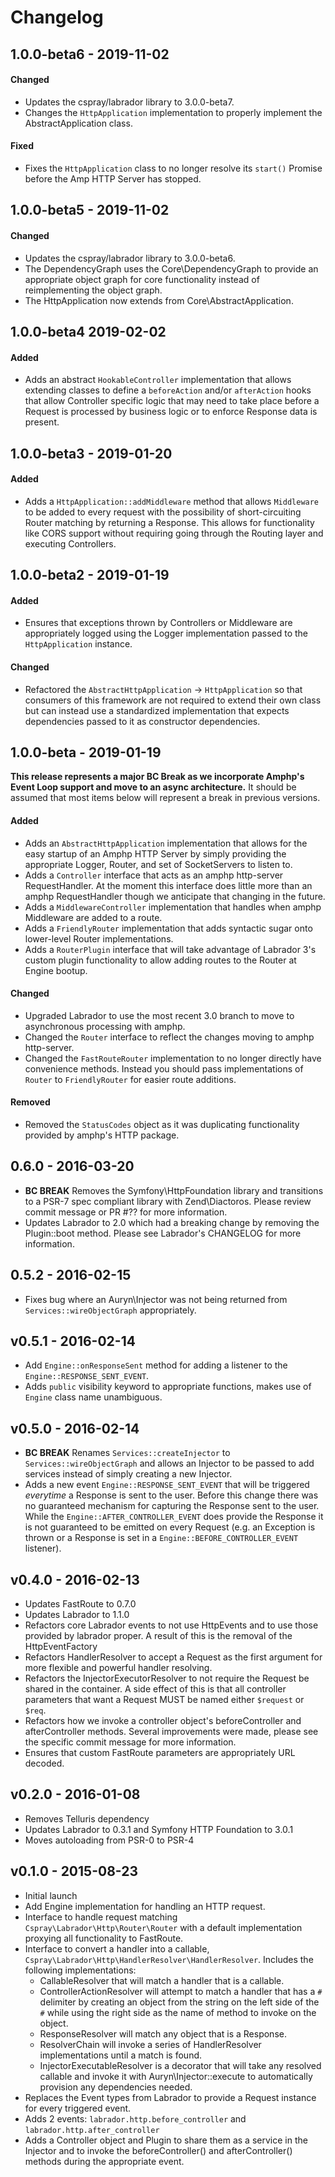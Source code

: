 # Changelog

## 1.0.0-beta6 - 2019-11-02

#### Changed

- Updates the cspray/labrador library to 3.0.0-beta7. 
- Changes the `HttpApplication` implementation to properly implement the AbstractApplication class.

#### Fixed

- Fixes the `HttpApplication` class to no longer resolve its `start()` Promise before the Amp HTTP Server has stopped.

## 1.0.0-beta5 - 2019-11-02

#### Changed

- Updates the cspray/labrador library to 3.0.0-beta6.
- The DependencyGraph uses the Core\DependencyGraph to provide an appropriate object graph for core functionality 
instead of reimplementing the object graph.
- The HttpApplication now extends from Core\AbstractApplication.

## 1.0.0-beta4 2019-02-02

#### Added

- Adds an abstract `HookableController` implementation that allows extending classes to define a 
`beforeAction` and/or `afterAction` hooks that allow Controller specific logic that may need to 
take place before a Request is processed by business logic or to enforce Response data is present. 

## 1.0.0-beta3 - 2019-01-20

#### Added

- Adds a `HttpApplication::addMiddleware` method that allows `Middleware` to be added
to every request with the possibility of short-circuiting Router matching by returning 
a Response. This allows for functionality like CORS support without requiring going 
through the Routing layer and executing Controllers.

## 1.0.0-beta2 - 2019-01-19

#### Added

- Ensures that exceptions thrown by Controllers or Middleware are appropriately logged using the Logger implementation 
passed to the `HttpApplication` instance.

#### Changed

- Refactored the `AbstractHttpApplication` -> `HttpApplication` so that consumers of this framework are not required to 
extend their own class but can instead use a standardized implementation that expects dependencies passed to it as 
constructor dependencies.

## 1.0.0-beta - 2019-01-19

**This release represents a major BC Break as we incorporate Amphp's Event Loop support and move to an async 
architecture.** It should be assumed that most items below will represent a break in previous versions.

#### Added

- Adds an `AbstractHttpApplication` implementation that allows for the easy startup of an Amphp HTTP Server by simply providing the appropriate Logger, Router, and set of SocketServers to listen to.
- Adds a `Controller` interface that acts as an amphp http-server RequestHandler. At the moment this interface does little more than an amphp RequestHandler though we anticipate that changing in the future.
- Adds a `MiddlewareController` implementation that handles when amphp Middleware are added to a route.
- Adds a `FriendlyRouter` implementation that adds syntactic sugar onto lower-level Router implementations.
- Adds a `RouterPlugin` interface that will take advantage of Labrador 3's custom plugin functionality to allow adding routes to the Router at Engine bootup.

#### Changed

- Upgraded Labrador to use the most recent 3.0 branch to move to asynchronous processing with amphp.
- Changed the `Router` interface to reflect the changes moving to amphp http-server.
- Changed the `FastRouteRouter` implementation to no longer directly have convenience methods. Instead you should pass implementations of `Router` to `FriendlyRouter` for easier route additions.

#### Removed

- Removed the `StatusCodes` object as it was duplicating functionality provided by amphp's HTTP package.

## 0.6.0 - 2016-03-20

- **BC BREAK** Removes the Symfony\HttpFoundation library and transitions to a PSR-7 spec compliant library with 
  Zend\Diactoros. Please review commit message or PR #?? for more information.
- Updates Labrador to 2.0 which had a breaking change by removing the Plugin::boot method. Please see Labrador's 
  CHANGELOG for more information.

## 0.5.2 - 2016-02-15

- Fixes bug where an Auryn\\Injector was not being returned from `Services::wireObjectGraph` appropriately.

## v0.5.1 - 2016-02-14

- Add `Engine::onResponseSent` method for adding a listener to the `Engine::RESPONSE_SENT_EVENT`.
- Adds `public` visibility keyword to appropriate functions, makes use of `Engine` class name unambiguous.

## v0.5.0 - 2016-02-14

- **BC BREAK** Renames `Services::createInjector` to `Services::wireObjectGraph` and allows an Injector to be passed to 
  add services instead of simply creating a new Injector.
- Adds a new event `Engine::RESPONSE_SENT_EVENT` that will be triggered *everytime* a Response is sent to the user. Before
  this change there was no guaranteed mechanism for capturing the Response sent to the user. While the
  `Engine::AFTER_CONTROLLER_EVENT` does provide the Response it is not guaranteed to be emitted on every Request (e.g. 
  an Exception is thrown or a Response is set in a `Engine::BEFORE_CONTROLLER_EVENT` listener).

## v0.4.0 - 2016-02-13

- Updates FastRoute to 0.7.0
- Updates Labrador to 1.1.0
- Refactors core Labrador events to not use HttpEvents and to use those provided by labrador proper. A result of this 
  is the removal of the HttpEventFactory
- Refactors HandlerResolver to accept a Request as the first argument for more flexible and powerful handler resolving.
- Refactors the InjectorExecutorResolver to not require the Request be shared in the container. A side effect of this is 
  that all controller parameters that want a Request MUST be named either `$request` or `$req`.
- Refactors how we invoke a controller object's beforeController and afterController methods. Several improvements were 
  made, please see the specific commit message for more information.
- Ensures that custom FastRoute parameters are appropriately URL decoded.

## v0.2.0 - 2016-01-08

- Removes Telluris dependency
- Updates Labrador to 0.3.1 and Symfony HTTP Foundation to 3.0.1
- Moves autoloading from PSR-0 to PSR-4

## v0.1.0 - 2015-08-23

- Initial launch
- Add Engine implementation for handling an HTTP request.
- Interface to handle request matching `Cspray\Labrador\Http\Router\Router` with a 
  default implementation proxying all functionality to FastRoute.
- Interface to convert a handler into a callable, `Cspray\Labrador\Http\HandlerResolver\HandlerResolver`. 
  Includes the following implementations:
    - CallableResolver that will match a handler that is a callable.
    - ControllerActionResolver will attempt to match a handler that has a `#` delimiter by creating an 
      object from the string on the left side of the `#` while using the right side as the name of 
      method to invoke on the object.
    - ResponseResolver will match any object that is a Response.
    - ResolverChain will invoke a series of HandlerResolver implementations until a match is found.
    - InjectorExecutableResolver is a decorator that will take any resolved callable and invoke it 
      with Auryn\Injector::execute to automatically provision any dependencies needed.
- Replaces the Event types from Labrador to provide a Request instance for every triggered event.
- Adds 2 events: `labrador.http.before_controller` and `labrador.http.after_controller`
- Adds a Controller object and Plugin to share them as a service in the Injector and to invoke
  the beforeController() and afterController() methods during the appropriate event.
